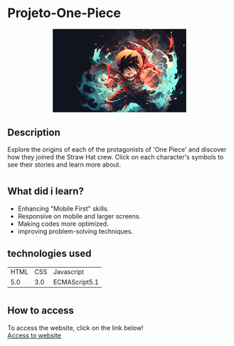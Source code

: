 # Projeto-One-Piece

<p align="center">
 <img style="filter: drop-shadow( 0px 0px 10px #fff)" width="300" src="./src/imagens/personagem-luffy.png">
</p>

## Description

 Explore the origins of each of the protagonists of 'One Piece' and discover how they joined the Straw Hat crew. Click on each character's symbols to see their stories and learn more about.

#

## What did i learn? 

 - Enhancing "Mobile First" skills.
 - Responsive on mobile and larger screens.
 - Making codes more optimized.
 - improving problem-solving techniques.

## technologies used

<table>
  <tr>
    <td>HTML</td>
    <td>CSS</td>
    <td>Javascript</td>
  </tr>
  <tr>
    <td>5.0</td>
    <td>3.0</td>
    <td>ECMAScript5.1</td>
  </tr>
</table>

#

## How to access

To access the website, click on the link below! <br>
<a href="https://filipi-pinheiro.github.io/Projeto-One-Piece/" target="_blank">Access to website</a>





